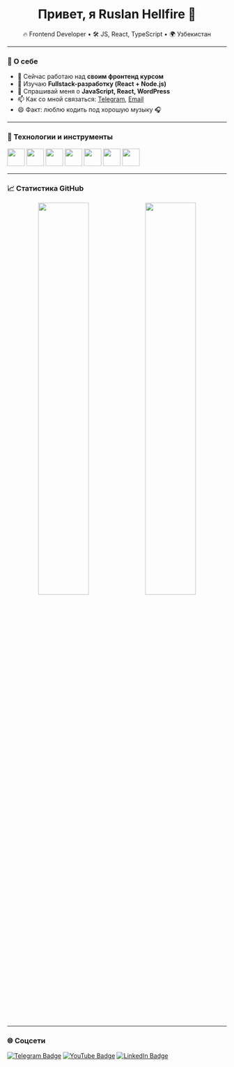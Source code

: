 <h1 align="center">Привет, я Ruslan Hellfire 👋</h1>

<p align="center">
  🔥 Frontend Developer • 🛠 JS, React, TypeScript • 🌍 Узбекистан
</p>

---

### 🚀 О себе

- 🔭 Сейчас работаю над **своим фронтенд курсом**
- 🌱 Изучаю **Fullstack-разработку (React + Node.js)**
- 💬 Спрашивай меня о **JavaScript, React, WordPress**
- 📫 Как со мной связаться: [Telegram](https://t.me/russsssssell), [Email](mailto:ruslanabdjemilov@gmail.com)
- 😄 Факт: люблю кодить под хорошую музыку 🎧

---

### 🧰 Технологии и инструменты

<p align="left">
  <img src="https://cdn.jsdelivr.net/gh/devicons/devicon/icons/javascript/javascript-original.svg" width="40" height="40"/>
  <img src="https://cdn.jsdelivr.net/gh/devicons/devicon/icons/typescript/typescript-original.svg" width="40" height="40"/>
  <img src="https://cdn.jsdelivr.net/gh/devicons/devicon/icons/react/react-original.svg" width="40" height="40"/>
  <img src="https://cdn.jsdelivr.net/gh/devicons/devicon/icons/html5/html5-original.svg" width="40" height="40"/>
  <img src="https://cdn.jsdelivr.net/gh/devicons/devicon/icons/css3/css3-original.svg" width="40" height="40"/>
  <img src="https://cdn.jsdelivr.net/gh/devicons/devicon/icons/wordpress/wordpress-plain.svg" width="40" height="40"/>
  <img src="https://cdn.jsdelivr.net/gh/devicons/devicon/icons/git/git-original.svg" width="40" height="40"/>
</p>

---

### 📈 Статистика GitHub

<p align="center">
  <img src="https://github-readme-stats.vercel.app/api?username=Russell2204&show_icons=true&theme=radical" width="48%"/>
  <img src="https://github-readme-streak-stats.herokuapp.com?user=Russell2204&theme=radical" width="48%"/>
</p>

---

### 🌐 Соцсети

[![Telegram Badge](https://img.shields.io/badge/Telegram-2CA5E0?style=flat&logo=telegram&logoColor=white)](https://t.me/твой_ник)
[![YouTube Badge](https://img.shields.io/badge/YouTube-FF0000?style=flat&logo=youtube&logoColor=white)](https://youtube.com/@твой_канал)
[![LinkedIn Badge](https://img.shields.io/badge/LinkedIn-0077B5?style=flat&logo=linkedin&logoColor=white)](https://linkedin.com/in/твой_профиль)
